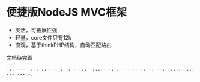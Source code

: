 # 便捷版NodeJS MVC框架

- 灵活，可拓展性强
- 轻量，core文件只有12k
- 直观，基于thinkPHP结构，自动匹配路由

文档待完善
```shell
-.. --- -.-. ..- -- . -. - ... -....- -.-. --- -- .. -. --. -....- ... --- --- -.
```